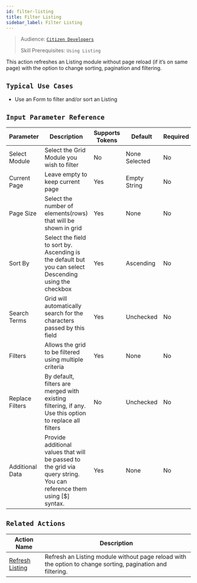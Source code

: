 ```yaml
---
id: filter-listing
title: Filter Listing
sidebar_label: Filter Listing
---
```


> Audience: [`Citizen Developers`](/audience.md#citizen-developers)
>
> Skill Prerequisites: `Using Listing`

This action refreshes an Listing module without page reload (if it’s on same page) with the option to change sorting, pagination and filtering.

## `Typical Use Cases`

- Use an Form to filter and/or sort an Listing


## `Input Parameter Reference`

| Parameter | Description | Supports Tokens | Default | Required |
| -- | -- | -- | -- | -- |
| Select Module | Select the Grid Module you wish to filter| No | None Selected| No |
| Current Page | Leave empty to keep current page | Yes | Empty String | No |
| Page Size | Select the number of elements(rows) that will be shown in grid| Yes | None | No |
| Sort By | Select the field to sort by. Ascending is the default but you can select Descending using the checkbox| Yes | Ascending | No |
| Search Terms| Grid will automatically search for the characters passed by this field| Yes | Unchecked | No |
| Filters | Allows the grid to be filtered using multiple criteria | Yes | None | No |
| Replace Filters | By default, filters are merged with existing filtering, if any. Use this option to replace all filters | No | Unchecked| No |
| Additional Data | Provide additional values that will be passed to the grid via query string. You can reference them using [$] syntax.  | Yes | None | No |




## `Related Actions`

| Action Name | Description|
|-------------|------------|
| [Refresh Listing ](/actions/refresh-action-grid.md) | Refresh an Listing module without page reload with the option to change sorting, pagination and filtering. |


[//]: # (Will need to verify the links once the documentation for filter and data source refersh are completed.)
